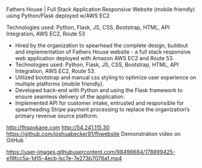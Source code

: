 Fathers House | Full Stack Application Responsive Website (mobile friendly) using Python/Flask deployed w/AWS EC2

Technologies used: Python, Flask, JS, CSS, Bootstrap, HTML, API Integration, AWS EC2, Route 53

- Hired by the organization to spearhead the complete design, buildout and implementation of Fathers House website - a full stack responsive web application deployed with Amazon AWS EC2 and Route 53.
- Technologies used: Python, Flask, JS, CSS, Bootstrap, HTML, API Integration, AWS EC2, Route 53.
- Utilized bootstrap and manual css styling to optimize user experience on multiple platforms (mobile friendly). 
- Developed back-end with Python and using the Flask framework to ensure seamless delivery of the application. 
- Implemented API for customer intake, entrusted and responsible for spearheading Stripe payment processing to replace the organization’s primary revenue source platform.

http://fhspokane.com
http://54.241.115.30
https://github.com/joshuabecker91/fhwebsite
Demonstration video on GitHub

https://user-images.githubusercontent.com/98496684/178899425-e19fcc5a-1d15-4ecb-bc7e-7e273b7076a1.mp4
